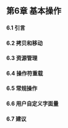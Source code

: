 ## 第6章 基本操作
#### 6.1 引言
#### 6.2 拷贝和移动
#### 6.3 资源管理
#### 6.4 操作符重载
#### 6.5 常规操作
#### 6.6 用户自定义字面量
#### 6.7 建议

